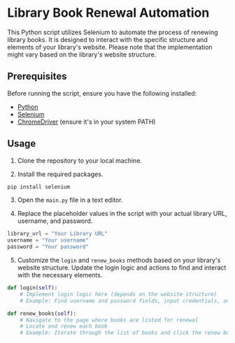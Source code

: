 # Library Book Renewal Automation

This Python script utilizes Selenium to automate the process of renewing library books. It is designed to interact with the specific structure and elements of your library's website. Please note that the implementation might vary based on the library's website structure.

## Prerequisites

Before running the script, ensure you have the following installed:

- [Python](https://www.python.org/downloads/)
- [Selenium](https://pypi.org/project/selenium/)
- [ChromeDriver](https://sites.google.com/chromium.org/driver/) (ensure it's in your system PATH)


## Usage

1. Clone the repository to your local machine.


2. Install the required packages.

```bash
pip install selenium
```

3. Open the `main.py` file in a text editor.

4. Replace the placeholder values in the script with your actual library URL, username, and password.

```python
library_url = "Your Library URL"
username = "Your username"
password = "Your password"
```

5. Customize the `login` and `renew_books` methods based on your library's website structure. Update the login logic and actions to find and interact with the necessary elements.

```python
def login(self):
    # Implement login logic here (depends on the website structure)
    # Example: Find username and password fields, input credentials, and click login button

def renew_books(self):
    # Navigate to the page where books are listed for renewal
    # Locate and renew each book
    # Example: Iterate through the list of books and click the renew button for each
```

